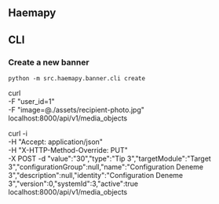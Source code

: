 Haemapy
-------


## CLI

### Create a new banner

```
python -m src.haemapy.banner.cli create
```

curl \
  -F "user_id=1" \
  -F "image=@./assets/recipient-photo.jpg" \
  localhost:8000/api/v1/media_objects


curl -i \
    -H "Accept: application/json" \
    -H "X-HTTP-Method-Override: PUT" \
    -X POST -d "value":"30","type":"Tip 3","targetModule":"Target 3","configurationGroup":null,"name":"Configuration Deneme 3","description":null,"identity":"Configuration Deneme 3","version":0,"systemId":3,"active":true \
    localhost:8000/api/v1/media_objects